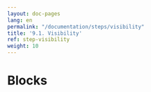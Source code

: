 ```yaml
---
layout: doc-pages
lang: en
permalink: "/documentation/steps/visibility"
title: '9.1. Visibility'
ref: step-visibility
weight: 10
---
```


# Blocks
